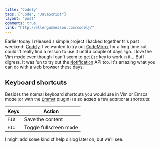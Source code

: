 ```yaml
---
title: "Codely"
tags: ["Code", "JavaScript"]
layout: "post"
comments: true
link: "http://ellengummesson.com/codely/"
---
```


Earlier today I released a simple project I hacked together this past weekend:
[Codely](https://github.com/gummesson/codely). I've wanted to try out
[CodeMirror](http://codemirror.net/) for a long time but couldn't really find
a reason to use it until a couple of days ago. I love the Vim mode even though
I can't seem to get `Esc` key to work in it... But I digress. It was fun to try
out the [Notification](http://www.w3.org/TR/2013/WD-notifications-20130912/) API
too. It's amazing what you can do with a web browser these days.

## Keyboard shortcuts

Besides the normal keyboard shortcuts you would use in Vim or Emacs mode (or
with the [Emmet](https://github.com/emmetio/codemirror) plugin) I also added
a few additional shortcuts:

| Keys  | Action                 |
|-------|------------------------|
| `F10` | Save the content       |
| `F11` | Toggle fullscreen mode |

I might add some kind of help dialog later on, but we'll see.
